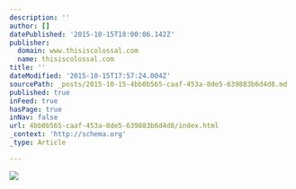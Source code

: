 ```yaml
---
description: ''
author: []
datePublished: '2015-10-15T18:00:06.142Z'
publisher:
  domain: www.thisiscolossal.com
  name: thisiscolossal.com
title: ''
dateModified: '2015-10-15T17:57:24.004Z'
sourcePath: _posts/2015-10-15-4bb0b565-caaf-453a-8de5-639883b6d4d8.md
published: true
inFeed: true
hasPage: true
inNav: false
url: 4bb0b565-caaf-453a-8de5-639883b6d4d8/index.html
_context: 'http://schema.org'
_type: Article

---
```

![](http://www.thisiscolossal.com/wp-content/uploads/2013/11/joseba-2.jpg)